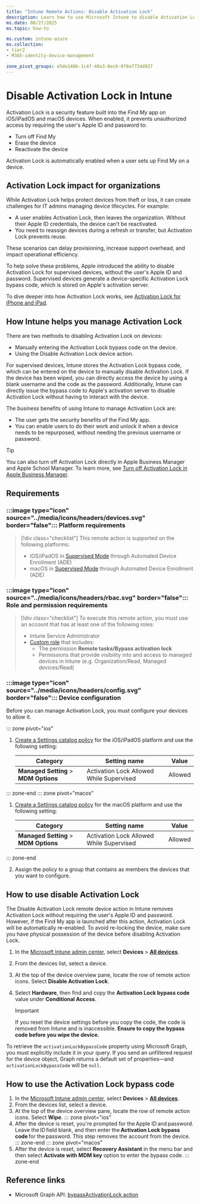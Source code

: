 ```yaml
---
title: "Intune Remote Actions: Disable Activation Lock"
description: Learn how to use Microsoft Intune to disable Activation Lock on Apple devices.
ms.date: 08/27/2025
ms.topic: how-to

ms.custom: intune-azure
ms.collection:
- tier2
- M365-identity-device-management

zone_pivot_groups: e5de148b-1c4f-40a3-8ecb-0f8a7724d927
---
```


# Disable Activation Lock in Intune

Activation Lock is a security feature built into the *Find My* app on iOS/iPadOS and macOS devices. When enabled, it prevents unauthorized access by requiring the user's Apple ID and password to:

- Turn off Find My
- Erase the device
- Reactivate the device

Activation Lock is automatically enabled when a user sets up Find My on a device.

## Activation Lock impact for organizations

While Activation Lock helps protect devices from theft or loss, it can create challenges for IT admins managing device lifecycles. For example:

- A user enables Activation Lock, then leaves the organization. Without their Apple ID credentials, the device can't be reactivated.
- You need to reassign devices during a refresh or transfer, but Activation Lock prevents reuse.

These scenarios can delay provisioning, increase support overhead, and impact operational efficiency.

To help solve these problems, Apple introduced the ability to disable Activation Lock for supervised devices, without the user's Apple ID and password. Supervised devices generate a device-specific Activation Lock bypass code, which is stored on Apple's activation server.

To dive deeper into how Activation Lock works, see [Activation Lock for iPhone and iPad][APL-2].

## How Intune helps you manage Activation Lock

There are two methods to disabling Activation Lock on devices:

- Manually entering the Activation Lock bypass code on the device.
- Using the Disable Activation Lock device action.

For supervised devices, Intune stores the Activation Lock bypass code, which can be entered on the device to manually disable Activation Lock. If the device has been wiped, you can directly access the device by using a blank username and the code as the password.
Additionally, Intune can directly issue the bypass code to Apple's activation server to disable Activation Lock without having to interact with the device.

The business benefits of using Intune to manage Activation Lock are:

- The user gets the security benefits of the Find My app.
- You can enable users to do their work and unlock it when a device needs to be repurposed, without needing the previous username or password.

> [!TIP]
> You can also turn off Activation Lock directly in Apple Business Manager and Apple School Manager. To learn more, see [Turn off Activation Lock in Apple Business Manager][APL-1].

## Requirements

### :::image type="icon" source="../media/icons/headers/devices.svg" border="false"::: Platform requirements

> [!div class="checklist"]
> This remote action is supported on the following platforms:
>
> - iOS/iPadOS in [Supervised Mode][IOS-SUP] through Automated Device Enrollment (ADE)
> - macOS in [Supervised Mode][MAC-SUP] through Automated Device Enrollment (ADE)


### :::image type="icon" source="../media/icons/headers/rbac.svg" border="false"::: Role and permission requirements

> [!div class="checklist"]
> To execute this remote action, you must use an account that has at least one of the following roles:
>
> - Intune Service Administrator
> - [Custom role][INT-RC] that includes:
>   - The permission **Remote tasks/Bypass activation lock**
>   - Permissions that provide visibility into and access to managed devices in Intune (e.g. Organization/Read, Managed devices/Read)

### :::image type="icon" source="../media/icons/headers/config.svg" border="false"::: Device configuration

Before you can manage Activation Lock, you must configure your devices to allow it.

::: zone pivot="ios"
1. [Create a Settings catalog policy](/intune/intune-service/configuration/settings-catalog) for the iOS/iPadOS platform and use the following setting:

    | Category | Setting name | Value |
    |--|--|--|
    | **Managed Setting** > **MDM Options** | Activation Lock Allowed While Supervised| Allowed|

::: zone-end
::: zone pivot="macos"
1. [Create a Settings catalog policy](/intune/intune-service/configuration/settings-catalog) for the macOS platform and use the following setting:

    | Category | Setting name | Value |
    |--|--|--|
    | **Managed Setting** > **MDM Options** | Activation Lock Allowed While Supervised| Allowed|

::: zone-end

2. Assign the policy to a group that contains as members the devices that you want to configure.

## How to use disable Activation Lock

The Disable Activation Lock remote device action in Intune removes Activation Lock without requiring the user's Apple ID and password. However, if the Find My app is launched after this action, Activation Lock will be automatically re-enabled.
To avoid re-locking the device, make sure you have physical possession of the device before disabling Activation Lock.

1. In the [Microsoft Intune admin center][INT-AC], select **Devices** > [**All devices**][INT-ALLD].
1. From the devices list, select a device.
1. At the top of the device overview pane, locate the row of remote action icons. Select **Disable Activation Lock**.
1. Select **Hardware**, then find and copy the **Activation Lock bypass code** value under **Conditional Access**.

    >[!IMPORTANT]
    >If you reset the device settings before you copy the code, the code is removed from Intune and is inaccessible. **Ensure to copy the bypass code before you wipe the device.**

To retrieve the `activationLockBypassCode` property using Microsoft Graph, you must explicitly include it in your query.
If you send an unfiltered request for the device object, Graph returns a default set of properties—and `activationLockBypassCode` will be `null`.

## How to use the Activation Lock bypass code

1. In the [Microsoft Intune admin center][INT-AC], select **Devices** > [**All devices**][INT-ALLD].
1. From the devices list, select a device.
1. At the top of the device overview pane, locate the row of remote action icons. Select **Wipe**.
::: zone pivot="ios"
3. After the device is reset, you're prompted for the Apple ID and password. Leave the ID field blank, and then enter the **Activation Lock bypass code** for the password. This step removes the account from the device.
::: zone-end
::: zone pivot="macos"
3. After the device is reset, select **Recovery Assistant** in the menu bar and then select **Activate with MDM key** option to enter the bypass code.
::: zone-end

## Reference links

- Microsoft Graph API: [bypassActivationLock action][GRAPH-1]

<!-- admin center links -->

[INT-AC]: https://go.microsoft.com/fwlink/?linkid=2109431
[INT-ALLD]: https://go.microsoft.com/fwlink/?linkid=2333814

<!-- role links -->

[INT-R1]: /intune/intune-service/fundamentals/role-based-access-control-reference#help-desk-operator
[INT-R2]: /intune/intune-service/fundamentals/role-based-access-control-reference#school-administrator
[INT-R4]: /intune/intune-service/fundamentals/role-based-access-control-reference#endpoint-security-manager
[INT-RC]: /intune/intune-service/fundamentals/create-custom-role


[IOS-SUP]: /intune/intune-service/remote-actions/device-supervised-mode
[MAC-SUP]: /intune/intune-service/fundamentals/deployment-guide-enrollment-macos#automated-device-enrollment-ade-supervised
[APL-1]: https://support.apple.com/guide/apple-business-manager/axm812df1dd8
[APL-2]: https://support.apple.com/HT201365

[GRAPH-1]: /graph/api/intune-devices-manageddevice-bypassactivationlock
